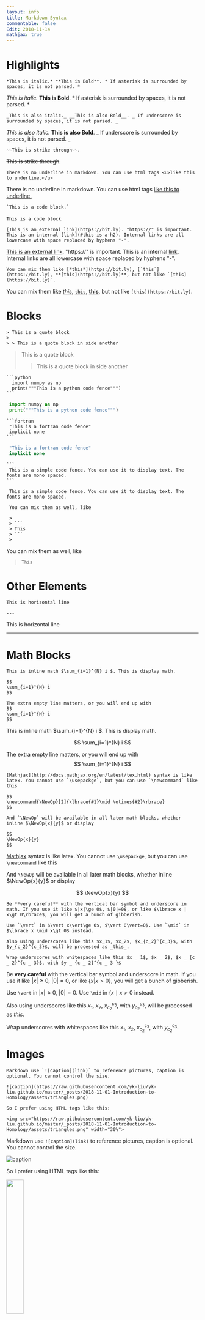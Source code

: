 ```yaml
---
layout: info
title: Markdown Syntax
commentable: false
Edit: 2018-11-14
mathjax: true
---
```



# Highlights

```
*This is italic.* **This is Bold**. * If asterisk is surrounded by spaces, it is not parsed. *
```

*This is italic.* **This is Bold**. * If asterisk is surrounded by spaces, it is not parsed. *

```
_This is also italic._ __This is also Bold__. _ If underscore is surrounded by spaces, it is not parsed. _
```

_This is also italic._ __This is also Bold__. _ If underscore is surrounded by spaces, it is not parsed. _

```
~~This is strike through~~.
```

~~This is strike through~~. 

```
There is no underline in markdown. You can use html tags <u>like this to underline.</u>
```

There is no underline in markdown. You can use html tags <u>like this to underline.</u>

```
`This is a code block.`
```

`This is a code block`. 

```
[This is an external link](https://bit.ly). "https://" is important. This is an internal [link](#this-is-a-h2). Internal links are all lowercase with space replaced by hyphens "-".
```

[This is an external link](https://bit.ly). "https://" is important. This is an internal [link](#this-is-a-h2). Internal links are all lowercase with space replaced by hyphens "-". 

```
You can mix them like [*this*](https://bit.ly), [`this`](https://bit.ly), **[this](https://bit.ly)**, but not like `[this](https://bit.ly)`.
```

You can mix them like [*this*](https://bit.ly), [`this`](https://bit.ly), **[this](https://bit.ly)**, but not like `[this](https://bit.ly)`.

# Blocks

```
> This is a quote block
>
> > This is a quote block in side another
```

> This is a quote block
>
> > This is a quote block in side another

```
​```python
  import numpy as np
  print("""This is a python code fence""")
​``` 
```

```python
 import numpy as np
 print("""This is a python code fence""")
```

```
​```fortran
 "This is a fortran code fence"
 implicit none
​``` 
```

```fortran
 "This is a fortran code fence"
 implicit none
```

```
​```    
 This is a simple code fence. You can use it to display text. The fonts are mono spaced.
​``` 
```

```
 This is a simple code fence. You can use it to display text. The fonts are mono spaced.
```

```
 You can mix them as well, like 

 > 
 > ```
 > This
 > ```
 > 
```

You can mix them as well, like 

>
> ```
> This
> ```
>

# Other Elements

```
This is horizontal line

---

```

This is horizontal line

---

# Math Blocks

```
This is inline math $\sum_{i=1}^{N} i $. This is display math.

$$
\sum_{i=1}^{N} i 
$$

The extra empty line matters, or you will end up with
$$
\sum_{i=1}^{N} i 
$$
```

This is inline math $\sum_{i=1}^{N} i $. This is display math.

$$
\sum_{i=1}^{N} i 
$$

The extra empty line matters, or you will end up with
$$
\sum_{i=1}^{N} i
$$

```
[Mathjax](http://docs.mathjax.org/en/latest/tex.html) syntax is like latex. You cannot use `\usepackge`, but you can use `\newcommand` like this 

$$
\newcommand{\NewOp}[2]{\lbrace{#1}\mid \otimes{#2}\rbrace}
$$

And `\NewOp` will be available in all later math blocks, whether inline $\NewOp{x}{y}$ or display

$$
\NewOp{x}{y}
$$

```

[Mathjax](http://docs.mathjax.org/en/latest/tex.html) syntax is like latex. You cannot use `\usepackge`, but you can use `\newcommand` like this 

$$
\newcommand{\NewOp}[2]{\lbrace{#1}\mid \otimes{#2}\rbrace}
$$

And `\NewOp` will be available in all later math blocks, whether inline $\NewOp{x}{y}$ or display

$$
\NewOp{x}{y}
$$

```
Be **very careful** with the vertical bar symbol and underscore in math. If you use it like $|x|\ge 0$, $|0|=0$, or like $\lbrace x | x\gt 0\rbrace$, you will get a bunch of gibberish.

Use `\vert` in $\vert x\vert\ge 0$, $\vert 0\vert=0$. Use `\mid` in $\lbrace x \mid x\gt 0$ instead.

Also using underscores like this $x_1$, $x_2$, $x_{c_2}^{c_3}$, with $y_{c_2}^{c_3}$, will be processed as _this_.

Wrap underscores with whitespaces like this $x _ 1$, $x _ 2$, $x _ {c _ 2}^{c _ 3}$, with $y _ {c _ 2}^{c _ 3 }$
```

Be **very careful** with the vertical bar symbol and underscore in math. If you use it like $|x|\ge 0$, $|0|=0$, or like $\lbrace x | x\gt 0\rbrace$, you will get a bunch of gibberish.

Use `\vert` in $\vert x\vert\ge 0$, $\vert 0\vert=0$. Use `\mid` in $\lbrace x \mid x\gt 0$ instead.

Also using underscores like this $x_1$, $x_2$, $x_{c_2}^{c_3}$, with $y_{c_2}^{c_3}$, will be processed as _this_.

Wrap underscores with whitespaces like this $x _ 1$, $x _ 2$, $x _ {c _ 2}^{c _ 3}$, with $y _ {c _ 2}^{c _ 3 }$.

# Images

```
Markdown use `![caption](link)` to reference pictures, caption is optional. You cannot control the size. 

![caption](https://raw.githubusercontent.com/yk-liu/yk-liu.github.io/master/_posts/2018-11-01-Introduction-to-Homology/assets/triangles.png)

So I prefer using HTML tags like this:

<img src="https://raw.githubusercontent.com/yk-liu/yk-liu.github.io/master/_posts/2018-11-01-Introduction-to-Homology/assets/triangles.png" width="30%">
```

Markdown use `![caption](link)` to reference pictures, caption is optional. You cannot control the size. 

![caption](https://raw.githubusercontent.com/yk-liu/yk-liu.github.io/master/_posts/2018-11-01-Introduction-to-Homology/assets/triangles.png)

So I prefer using HTML tags like this:

<img src="https://raw.githubusercontent.com/yk-liu/yk-liu.github.io/master/_posts/2018-11-01-Introduction-to-Homology/assets/triangles.png" width="30%">


# Lists

```
- This is unordered list
  - sub item
    - subsub item
      - subsubsub item
        - subsubsubsub ...

---

- List can have multiple lines

  like this.

---

1. This ordered list

   1. sub item

2. This is as well

3. It can keep going

---

1. You can avoid numbers like this
   1. sub item
1. It keeps going
1. Blah Blah
```

- This is unordered list
  - sub item
    - subsub item
      - subsubsub item
        - subsubsubsub ...

---

- List can have multiple lines

  like this.

---

1. This ordered list

   1. sub item

2. This is as well

3. It can keep going

---

1. You can avoid numbers like this
   1. sub item
1. It keeps going
1. Blah Blah

# Tables

```
| This column is left aligned | This column is centered | This column is right aligned |
| :-------------------------- | :---------------------: | ---------------------------: |
| 1                           |            4            |                            7 |
| 2                           |            5            |                            8 |
| 3                           |            6            |                            9 |
```

| This column is left aligned | This column is centered | This column is right aligned |
| :-------------------------- | :---------------------: | ---------------------------: |
| 1                           |            4            |                            7 |
| 2                           |            5            |                            8 |
| 3                           |            6            |                            9 |

```
| You can use `![caption](link)` in tables.                    | You can use Math in tables. | You can use `<img src="" width="">` in tables.               |
| ------------------------------------------------------------ | --------------------------- | ------------------------------------------------------------ |
| ![caption](https://raw.githubusercontent.com/yk-liu/yk-liu.github.io/master/_posts/2018-11-01-Introduction-to-Homology/assets/triangles.png) | $1+1=2$                     | <img src="https://raw.githubusercontent.com/yk-liu/yk-liu.github.io/master/_posts/2018-11-01-Introduction-to-Homology/assets/triangles.png" width="30%"> |
```

| You can use `![caption](link)` in tables.                    | You can use Math in tables. | You can use `<img src="" width="">` in tables.               |
| ------------------------------------------------------------ | --------------------------- | ------------------------------------------------------------ |
| ![caption](https://raw.githubusercontent.com/yk-liu/yk-liu.github.io/master/_posts/2018-11-01-Introduction-to-Homology/assets/triangles.png) | $1+1=2$                     | <img src="https://raw.githubusercontent.com/yk-liu/yk-liu.github.io/master/_posts/2018-11-01-Introduction-to-Homology/assets/triangles.png" width="30%"> |

# Foot Notes

```
This is a note[^1]. Footnotes can have captions like[^this]. Foot notes can have many other options like[^this-one]. Or just like [^that].
```

This is a note[^1]. Footnotes can have captions like[^this]. You can reference to the same note multiple times like[^this]. Foot notes can have many other options like[^this-one]. Or just like [^that].


# Titles

```
# This is h1

## This is h2

### This is h3

#### This is h4

##### This is h5

###### This is h6
```

# This is  h1

## This is  h2

### This is  h3

#### This is  h4

##### This is h5

###### This is h6

# Foot Notes

The Foot notes are like this

```
[^1]: https://yk-liu.github.io

[^this]: https://yk-liu.github.io

[^this-one]: 
> Blockquotes can be in a footnote.

```
as well as code blocks
```
or, naturally, simple paragraphs.

[^that] : hi
```

# Useful Links

- https://blog.github.com/2016-02-01-github-pages-now-faster-and-simpler-with-jekyll-3-0/

- https://kramdown.gettalong.org/syntax.html#footnotes

[^1]: https://yk-liu.github.io

[^this]: https://yk-liu.github.io

[^this-one]: 
    > Blockquotes can be in a footnote.
    
    ```
    as well as code blocks
    ```



[^that]: or, naturally, simple paragraphs.